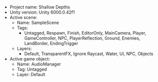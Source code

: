 <!-- UNITY CODE ASSIST INSTRUCTIONS START -->
- Project name: Shallow Depths
- Unity version: Unity 6000.0.42f1
- Active scene:
  - Name: SampleScene
  - Tags:
    - Untagged, Respawn, Finish, EditorOnly, MainCamera, Player, GameController, NPC, PlayerReflection, Ground, Enemies, LandBorder, EndingTrigger
  - Layers:
    - Default, TransparentFX, Ignore Raycast, Water, UI, NPC, Objects
- Active game object:
  - Name: AudioManager
  - Tag: Untagged
  - Layer: Default
<!-- UNITY CODE ASSIST INSTRUCTIONS END -->